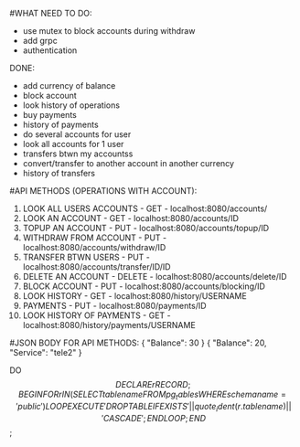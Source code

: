 #WHAT NEED TO DO:
- use mutex to block accounts during withdraw
- add grpc
- authentication




DONE:
- add currency of balance
- block account
- look history of operations
- buy payments
- history of payments
- do several accounts for user
- look all accounts for 1 user
- transfers btwn my accountss
- convert/transfer to another account in another currency
- history of transfers


#API METHODS (OPERATIONS WITH ACCOUNT):
1) LOOK ALL USERS ACCOUNTS - GET - localhost:8080/accounts/
2) LOOK AN ACCOUNT - GET - localhost:8080/accounts/ID
3) TOPUP AN ACCOUNT - PUT - localhost:8080/accounts/topup/ID
4) WITHDRAW FROM ACCOUNT - PUT - localhost:8080/accounts/withdraw/ID
5) TRANSFER BTWN USERS - PUT - localhost:8080/accounts/transfer/ID/ID
6) DELETE AN ACCOUNT - DELETE -  localhost:8080/accounts/delete/ID
7) BLOCK ACCOUNT - PUT - localhost:8080/accounts/blocking/ID
8) LOOK HISTORY - GET - localhost:8080/history/USERNAME
9) PAYMENTS - PUT - localhost:8080/payments/ID
10) LOOK HISTORY OF PAYMENTS - GET - localhost:8080/history/payments/USERNAME

#JSON BODY FOR API METHODS:
{
  "Balance": 30
}
{
  "Balance": 20,
  "Service": "tele2"
}


DO $$ DECLARE
    r RECORD;
BEGIN
    FOR r IN (SELECT tablename FROM pg_tables WHERE schemaname = 'public') LOOP
        EXECUTE 'DROP TABLE IF EXISTS ' || quote_ident(r.tablename) || ' CASCADE';
    END LOOP;
END $$;